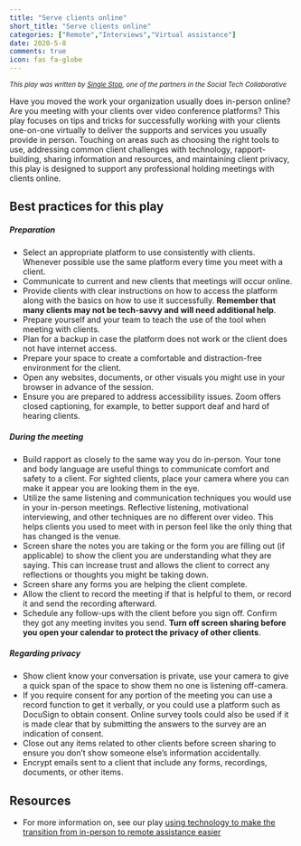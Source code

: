```yaml
---
title: "Serve clients online"
short_title: "Serve clients online"
categories: ["Remote","Interviews","Virtual assistance"]
date: 2020-5-8
comments: true
icon: fas fa-globe
---
```


<small><i>This play was written by [Single Stop](https://singlestop.org/), one of the partners in the Social Tech Collaborative</i></small>

Have you moved the work your organization usually does in-person online? Are you meeting with your clients over video conference platforms? This play focuses on tips and tricks for successfully working with your clients one-on-one virtually to deliver the supports and services you usually provide in person. Touching on areas such as choosing the right tools to use, addressing common client challenges with technology, rapport-building, sharing information and resources, and maintaining client privacy, this play is designed to support any professional holding meetings with clients online.

## Best practices for this play
##### Preparation

* Select an appropriate platform to use consistently with clients. Whenever possible use the same platform every time you meet with a client.
* Communicate to current and new clients that meetings will occur online.
* Provide clients with clear instructions on how to access the platform along with the basics on how to use it successfully. **Remember that many clients may not be tech-savvy and will need additional help**.
* Prepare yourself and your team to teach the use of the tool when meeting with clients.
* Plan for a backup in case the platform does not work or the client does not have internet access.
* Prepare your space to create a comfortable and distraction-free environment for the client.
* Open any websites, documents, or other visuals you might use in your browser in advance of the session.
* Ensure you are prepared to address accessibility issues. Zoom offers closed captioning, for example, to better support deaf and hard of hearing clients.

##### During the meeting
* Build rapport as closely to the same way you do in-person. Your tone and body language are useful things to communicate comfort and safety to a client. For sighted clients, place your camera where you can make it appear you are looking them in the eye.
* Utilize the same listening and communication techniques you would use in your in-person meetings. Reflective listening, motivational interviewing, and other techniques are no different over video. This helps clients you used to meet with in person feel like the only thing that has changed is the venue.
* Screen share the notes you are taking or the form you are filling out (if applicable) to show the client you are understanding what they are saying. This can increase trust and allows the client to correct any reflections or thoughts you might be taking down.
* Screen share any forms you are helping the client complete.
* Allow the client to record the meeting if that is helpful to them, or record it and send the recording afterward.
* Schedule any follow-ups with the client before you sign off. Confirm they got any meeting invites you send. **Turn off screen sharing before you open your calendar to protect the privacy of other clients**.

##### Regarding privacy

* Show client know your conversation is private, use your camera to give a quick span of the space to show them no one is listening off-camera.
* If you require consent for any portion of the meeting you can use a record function to get it verbally, or you could use a platform such as DocuSign to obtain consent. Online survey tools could also be used if it is made clear that by submitting the answers to the survey are an indication of consent.
* Close out any items related to other clients before screen sharing to ensure you don’t show someone else’s information accidentally.
* Encrypt emails sent to a client that include any forms, recordings, documents, or other items.


## Resources

* For more information on, see our play [using technology to make the transition from in-person to remote assistance easier](../make-remote-work)
